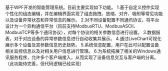  基于WPF开发的智能管理系统。目前主要实现如下功能。
 1.基于自定义控件实现个性化的组态编辑，并在编辑界面实现了组态拖拽、放缩、对齐、吸附等常见功能以及设备异常状态和异常信息的展示。
 2.对不同设备配置不同通讯协议，将平台设计为一个异构通信平台（目前支持ModbusRTU、ModbusASCII、ModbusTCP等多个通讯协议），对每个协议的相关参数信息进行设置。
 3.数据报表，对于对应设备的异常参数信息进行自动收集并展示。
 4.通过LiveChart可视化展示多个设备及其参数信息历史趋势。
 5.系统信息配置，用户在此可以配置设备相关监控信息以及对相关用户信息进行管理。
 6.为系统拓展了相关的Windows通讯服务程序，允许多个客户端接入，从而实现了设备信息交互与客户端的分离。（此功能待完善，但代码逻辑已经实现）
